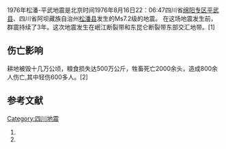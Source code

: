 1976年松潘-平武地震是北京时间1976年8月16日22：06:47四川省[绵阳专区](https://zh.wikipedia.org/wiki/绵阳专区 "wikilink")[平武县](../Page/平武县.md "wikilink")、四川省阿坝藏族自治州[松潘县](../Page/松潘县.md "wikilink")发生的Ms7.2级的地震。 在这场地震发生前，群震持续了3年。这次地震发生在岷江断裂带和东昆仑断裂带东部交汇地带。\[1\]

## 伤亡影响

耕地被毁十几万公顷，粮食损失达500万公斤，牲畜死亡2000余头，造成800余人伤亡,其中轻伤600多人。\[2\]

## 参考文献

[Category:四川地震](https://zh.wikipedia.org/wiki/Category:四川地震 "wikilink")

1.
2.